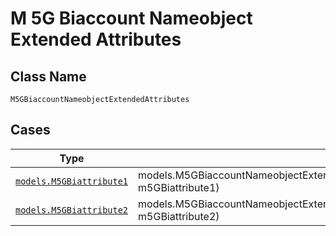 
# M 5G Biaccount Nameobject Extended Attributes

## Class Name

`M5GBiaccountNameobjectExtendedAttributes`

## Cases

| Type | Factory Method |
|  --- | --- |
| [`models.M5GBiattribute1`](../../../doc/models/m-5g-biattribute-1.md) | models.M5GBiaccountNameobjectExtendedAttributesContainer.FromM5GBiattribute1(models.M5GBiattribute1 m5GBiattribute1) |
| [`models.M5GBiattribute2`](../../../doc/models/m-5g-biattribute-2.md) | models.M5GBiaccountNameobjectExtendedAttributesContainer.FromM5GBiattribute2(models.M5GBiattribute2 m5GBiattribute2) |

